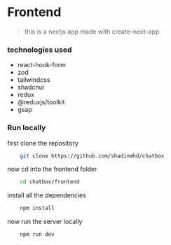 # Frontend

> this is a nextjs app made with create-next-app

### technologies used

- react-hook-form
- zod
- tailwindcss
- shadcnui
- redux
- @reduxjs/toolkit
- gsap

### Run locally

first clone the repository

```bash
    git clone https://github.com/shadinmhd/chatbox
```

now cd into the frontend folder

```bash
    cd chatbox/frontend
```

install all the dependencies

```bash
    npm install
```

now run the server locally

```bash
    npm run dev
```
